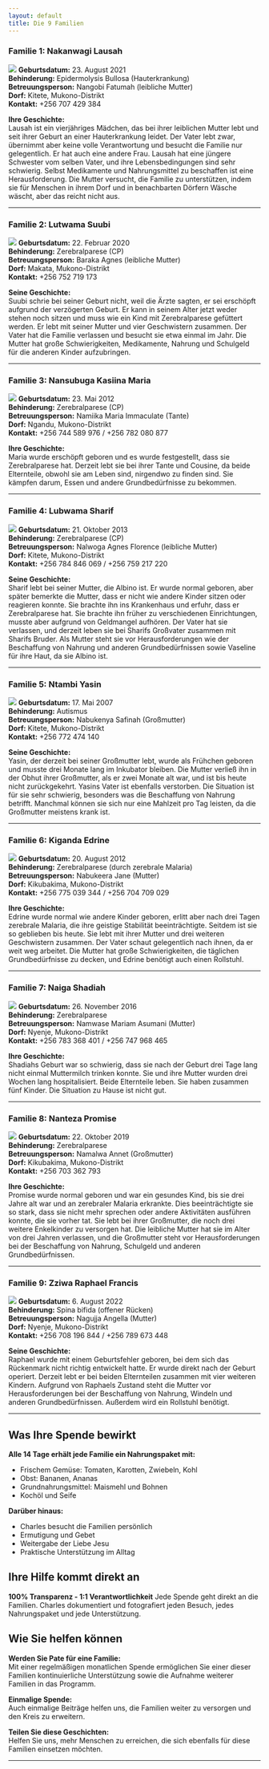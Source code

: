 ```yaml
---
layout: default
title: Die 9 Familien
---
```


### Familie 1: Nakanwagi Lausah
![](foto_lausah.png)
**Geburtsdatum:** 23. August 2021  
**Behinderung:** Epidermolysis Bullosa (Hauterkrankung)  
**Betreuungsperson:** Nangobi Fatumah (leibliche Mutter)  
**Dorf:** Kitete, Mukono-Distrikt  
**Kontakt:** +256 707 429 384

**Ihre Geschichte:**  
Lausah ist ein vierjähriges Mädchen, das bei ihrer leiblichen Mutter lebt und seit ihrer Geburt an einer Hauterkrankung leidet. Der Vater lebt zwar, übernimmt aber keine volle Verantwortung und besucht die Familie nur gelegentlich. Er hat auch eine andere Frau. Lausah hat eine jüngere Schwester vom selben Vater, und ihre Lebensbedingungen sind sehr schwierig. Selbst Medikamente und Nahrungsmittel zu beschaffen ist eine Herausforderung. Die Mutter versucht, die Familie zu unterstützen, indem sie für Menschen in ihrem Dorf und in benachbarten Dörfern Wäsche wäscht, aber das reicht nicht aus.

---

### Familie 2: Lutwama Suubi
![](foto_suubi.png)
**Geburtsdatum:** 22. Februar 2020  
**Behinderung:** Zerebralparese (CP)  
**Betreuungsperson:** Baraka Agnes (leibliche Mutter)  
**Dorf:** Makata, Mukono-Distrikt  
**Kontakt:** +256 752 719 173

**Seine Geschichte:**  
Suubi schrie bei seiner Geburt nicht, weil die Ärzte sagten, er sei erschöpft aufgrund der verzögerten Geburt. Er kann in seinem Alter jetzt weder stehen noch sitzen und muss wie ein Kind mit Zerebralparese gefüttert werden. Er lebt mit seiner Mutter und vier Geschwistern zusammen. Der Vater hat die Familie verlassen und besucht sie etwa einmal im Jahr. Die Mutter hat große Schwierigkeiten, Medikamente, Nahrung und Schulgeld für die anderen Kinder aufzubringen.

---

### Familie 3: Nansubuga Kasiina Maria
![](foto_maria.png)
**Geburtsdatum:** 23. Mai 2012  
**Behinderung:** Zerebralparese (CP)  
**Betreuungsperson:** Namiika Maria Immaculate (Tante)  
**Dorf:** Ngandu, Mukono-Distrikt  
**Kontakt:** +256 744 589 976 / +256 782 080 877

**Ihre Geschichte:**  
Maria wurde erschöpft geboren und es wurde festgestellt, dass sie Zerebralparese hat. Derzeit lebt sie bei ihrer Tante und Cousine, da beide Elternteile, obwohl sie am Leben sind, nirgendwo zu finden sind. Sie kämpfen darum, Essen und andere Grundbedürfnisse zu bekommen.

---

### Familie 4: Lubwama Sharif
![](foto_sharif.png)
**Geburtsdatum:** 21. Oktober 2013  
**Behinderung:** Zerebralparese (CP)  
**Betreuungsperson:** Nalwoga Agnes Florence (leibliche Mutter)  
**Dorf:** Kitete, Mukono-Distrikt  
**Kontakt:** +256 784 846 069 / +256 759 217 220

**Seine Geschichte:**  
Sharif lebt bei seiner Mutter, die Albino ist. Er wurde normal geboren, aber später bemerkte die Mutter, dass er nicht wie andere Kinder sitzen oder reagieren konnte. Sie brachte ihn ins Krankenhaus und erfuhr, dass er Zerebralparese hat. Sie brachte ihn früher zu verschiedenen Einrichtungen, musste aber aufgrund von Geldmangel aufhören. Der Vater hat sie verlassen, und derzeit leben sie bei Sharifs Großvater zusammen mit Sharifs Bruder. Als Mutter steht sie vor Herausforderungen wie der Beschaffung von Nahrung und anderen Grundbedürfnissen sowie Vaseline für ihre Haut, da sie Albino ist.

---

### Familie 5: Ntambi Yasin
![](foto_yasin.png)
**Geburtsdatum:** 17. Mai 2007  
**Behinderung:** Autismus  
**Betreuungsperson:** Nabukenya Safinah (Großmutter)  
**Dorf:** Kitete, Mukono-Distrikt  
**Kontakt:** +256 772 474 140

**Seine Geschichte:**  
Yasin, der derzeit bei seiner Großmutter lebt, wurde als Frühchen geboren und musste drei Monate lang im Inkubator bleiben. Die Mutter verließ ihn in der Obhut ihrer Großmutter, als er zwei Monate alt war, und ist bis heute nicht zurückgekehrt. Yasins Vater ist ebenfalls verstorben. Die Situation ist für sie sehr schwierig, besonders was die Beschaffung von Nahrung betrifft. Manchmal können sie sich nur eine Mahlzeit pro Tag leisten, da die Großmutter meistens krank ist.

---

### Familie 6: Kiganda Edrine
![](foto_edrine.jpeg)
**Geburtsdatum:** 20. August 2012  
**Behinderung:** Zerebralparese (durch zerebrale Malaria)  
**Betreuungsperson:** Nabukeera Jane (Mutter)  
**Dorf:** Kikubakima, Mukono-Distrikt  
**Kontakt:** +256 775 039 344 / +256 704 709 029

**Ihre Geschichte:**  
Edrine wurde normal wie andere Kinder geboren, erlitt aber nach drei Tagen zerebrale Malaria, die ihre geistige Stabilität beeinträchtigte. Seitdem ist sie so geblieben bis heute. Sie lebt mit ihrer Mutter und drei weiteren Geschwistern zusammen. Der Vater schaut gelegentlich nach ihnen, da er weit weg arbeitet. Die Mutter hat große Schwierigkeiten, die täglichen Grundbedürfnisse zu decken, und Edrine benötigt auch einen Rollstuhl.

---

### Familie 7: Naiga Shadiah
![](foto_shadiah.png)
**Geburtsdatum:** 26. November 2016  
**Behinderung:** Zerebralparese  
**Betreuungsperson:** Namwase Mariam Asumani (Mutter)  
**Dorf:** Nyenje, Mukono-Distrikt  
**Kontakt:** +256 783 368 401 / +256 747 968 465

**Ihre Geschichte:**  
Shadiahs Geburt war so schwierig, dass sie nach der Geburt drei Tage lang nicht einmal Muttermilch trinken konnte. Sie und ihre Mutter wurden drei Wochen lang hospitalisiert. Beide Elternteile leben. Sie haben zusammen fünf Kinder. Die Situation zu Hause ist nicht gut.

---

### Familie 8: Nanteza Promise
![](foto_promise.png)
**Geburtsdatum:** 22. Oktober 2019  
**Behinderung:** Zerebralparese  
**Betreuungsperson:** Namalwa Annet (Großmutter)  
**Dorf:** Kikubakima, Mukono-Distrikt  
**Kontakt:** +256 703 362 793

**Ihre Geschichte:**  
Promise wurde normal geboren und war ein gesundes Kind, bis sie drei Jahre alt war und an zerebraler Malaria erkrankte. Dies beeinträchtigte sie so stark, dass sie nicht mehr sprechen oder andere Aktivitäten ausführen konnte, die sie vorher tat. Sie lebt bei ihrer Großmutter, die noch drei weitere Enkelkinder zu versorgen hat. Die leibliche Mutter hat sie im Alter von drei Jahren verlassen, und die Großmutter steht vor Herausforderungen bei der Beschaffung von Nahrung, Schulgeld und anderen Grundbedürfnissen.

---

### Familie 9: Zziwa Raphael Francis
![](foto_raphael.png)
**Geburtsdatum:** 6. August 2022  
**Behinderung:** Spina bifida (offener Rücken)  
**Betreuungsperson:** Nagujja Angella (Mutter)  
**Dorf:** Nyenje, Mukono-Distrikt  
**Kontakt:** +256 708 196 844 / +256 789 673 448

**Seine Geschichte:**  
Raphael wurde mit einem Geburtsfehler geboren, bei dem sich das Rückenmark nicht richtig entwickelt hatte. Er wurde direkt nach der Geburt operiert. Derzeit lebt er bei beiden Elternteilen zusammen mit vier weiteren Kindern. Aufgrund von Raphaels Zustand steht die Mutter vor Herausforderungen bei der Beschaffung von Nahrung, Windeln und anderen Grundbedürfnissen. Außerdem wird ein Rollstuhl benötigt.

---

## Was Ihre Spende bewirkt

**Alle 14 Tage erhält jede Familie ein Nahrungspaket mit:**
- Frischem Gemüse: Tomaten, Karotten, Zwiebeln, Kohl
- Obst: Bananen, Ananas
- Grundnahrungsmittel: Maismehl und Bohnen
- Kochöl und Seife

**Darüber hinaus:**
- Charles besucht die Familien persönlich
- Ermutigung und Gebet
- Weitergabe der Liebe Jesu
- Praktische Unterstützung im Alltag

## Ihre Hilfe kommt direkt an

**100% Transparenz - 1:1 Verantwortlichkeit**
Jede Spende geht direkt an die Familien. Charles dokumentiert und fotografiert jeden Besuch, jedes Nahrungspaket und jede Unterstützung.

## Wie Sie helfen können

**Werden Sie Pate für eine Familie:**  
Mit einer regelmäßigen monatlichen Spende ermöglichen Sie einer dieser Familien kontinuierliche Unterstützung sowie die Aufnahme weiterer Familien in das Programm.

**Einmalige Spende:**  
Auch einmalige Beiträge helfen uns, die Familien weiter zu versorgen und den Kreis zu erweitern.

**Teilen Sie diese Geschichten:**  
Helfen Sie uns, mehr Menschen zu erreichen, die sich ebenfalls für diese Familien einsetzen möchten.

---
